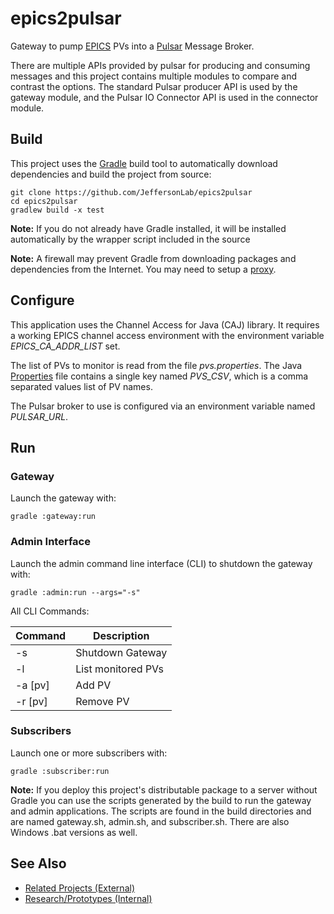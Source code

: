 # epics2pulsar
Gateway to pump [EPICS](https://epics-controls.org) PVs into a [Pulsar](https://pulsar.apache.org) Message Broker.

There are multiple APIs provided by pulsar for producing and consuming messages and this project contains multiple modules to compare and contrast the options.   The standard Pulsar producer API is used by the gateway module, and the Pulsar IO Connector API is used in the connector module.

## Build
This project uses the [Gradle](https://gradle.org) build tool to automatically download dependencies and build the project from source:
````
git clone https://github.com/JeffersonLab/epics2pulsar
cd epics2pulsar
gradlew build -x test
````
__Note:__ If you do not already have Gradle installed, it will be installed automatically by the wrapper script included in the source 

__Note:__ A firewall may prevent Gradle from downloading packages and dependencies from the Internet.   You may need to setup a [proxy](https://github.com/JeffersonLab/jmyapi/wiki/JLab-Proxy).   

## Configure
This application uses the Channel Access for Java (CAJ) library. It requires a working EPICS channel access environment with the environment variable _EPICS_CA_ADDR_LIST_ set.

The list of PVs to monitor is read from the file _pvs.properties_.  The Java [Properties](https://en.wikipedia.org/wiki/.properties) file contains a single key named _PVS_CSV_, which is a comma separated values list of PV names.

The Pulsar broker to use is configured via an environment variable named _PULSAR_URL_.

## Run
### Gateway
Launch the gateway with:
````
gradle :gateway:run
````
### Admin Interface
Launch the admin command line interface (CLI) to shutdown the gateway with:
````
gradle :admin:run --args="-s"
````
All CLI Commands:

| Command | Description |
|---------|--------|
| -s | Shutdown Gateway |
| -l | List monitored PVs |
| -a [pv] | Add PV |
| -r [pv] | Remove PV | 

### Subscribers
Launch one or more subscribers with:
````
gradle :subscriber:run
````

__Note:__ If you deploy this project's distributable package to a server without Gradle you can use the scripts generated by the build to run the gateway and admin applications.  The scripts are found in the build directories and are named gateway.sh, admin.sh, and subscriber.sh.  There are also Windows .bat versions as well. 

## See Also
   - [Related Projects (External)](https://github.com/JeffersonLab/epics2pulsar/wiki/Related-Projects-(External))
   - [Research/Prototypes (Internal)](https://github.com/JeffersonLab/epics2pulsar/wiki/Research-Prototype-Projects-(Internal))
